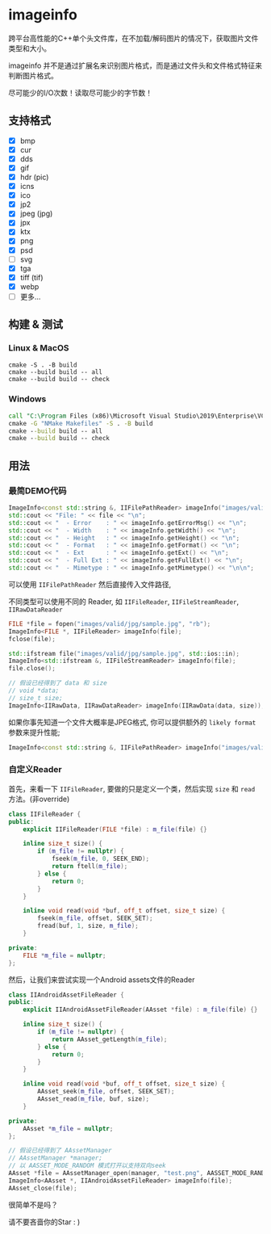 # imageinfo

跨平台高性能的C++单个头文件库，在不加载/解码图片的情况下，获取图片文件类型和大小。

imageinfo 并不是通过扩展名来识别图片格式，而是通过文件头和文件格式特征来判断图片格式。

尽可能少的I/O次数！读取尽可能少的字节数！

## 支持格式

* [x] bmp
* [x] cur
* [x] dds
* [x] gif
* [x] hdr (pic)
* [x] icns
* [x] ico
* [x] jp2
* [x] jpeg (jpg)
* [x] jpx
* [x] ktx
* [x] png
* [x] psd
* [ ] svg
* [x] tga
* [x] tiff (tif)
* [x] webp
* [ ] 更多...

## 构建 & 测试

### Linux & MacOS

```shell
cmake -S . -B build
cmake --build build -- all
cmake --build build -- check
```

### Windows

```cmd
call "C:\Program Files (x86)\Microsoft Visual Studio\2019\Enterprise\VC\Auxiliary\Build\vcvars32.bat"
cmake -G "NMake Makefiles" -S . -B build
cmake --build build -- all
cmake --build build -- check
```

## 用法

### 最简DEMO代码

```cpp
ImageInfo<const std::string &, IIFilePathReader> imageInfo("images/valid/jpg/sample.jpg");
std::cout << "File: " << file << "\n";
std::cout << "  - Error    : " << imageInfo.getErrorMsg() << "\n";
std::cout << "  - Width    : " << imageInfo.getWidth() << "\n";
std::cout << "  - Height   : " << imageInfo.getHeight() << "\n";
std::cout << "  - Format   : " << imageInfo.getFormat() << "\n";
std::cout << "  - Ext      : " << imageInfo.getExt() << "\n";
std::cout << "  - Full Ext : " << imageInfo.getFullExt() << "\n";
std::cout << "  - Mimetype : " << imageInfo.getMimetype() << "\n\n";
```

可以使用 `IIFilePathReader` 然后直接传入文件路径,

不同类型可以使用不同的 Reader, 如 `IIFileReader`, `IIFileStreamReader`, `IIRawDataReader`

```cpp
FILE *file = fopen("images/valid/jpg/sample.jpg", "rb");
ImageInfo<FILE *, IIFileReader> imageInfo(file);
fclose(file);
```

```cpp
std::ifstream file("images/valid/jpg/sample.jpg", std::ios::in);
ImageInfo<std::ifstream &, IIFileStreamReader> imageInfo(file);
file.close();
```

```cpp
// 假设已经得到了 data 和 size
// void *data;
// size_t size;
ImageInfo<IIRawData, IIRawDataReader> imageInfo(IIRawData(data, size));
```

如果你事先知道一个文件大概率是JPEG格式, 你可以提供额外的 `likely format` 参数来提升性能;

```cpp
ImageInfo<const std::string &, IIFilePathReader> imageInfo("images/valid/jpg/sample.jpg", II_FORMAT_JPEG);
```

### 自定义Reader

首先，来看一下 `IIFileReader`, 要做的只是定义一个类，然后实现 `size` 和 `read` 方法。(非override)

```cpp
class IIFileReader {
public:
    explicit IIFileReader(FILE *file) : m_file(file) {}

    inline size_t size() {
        if (m_file != nullptr) {
            fseek(m_file, 0, SEEK_END);
            return ftell(m_file);
        } else {
            return 0;
        }
    }

    inline void read(void *buf, off_t offset, size_t size) {
        fseek(m_file, offset, SEEK_SET);
        fread(buf, 1, size, m_file);
    }

private:
    FILE *m_file = nullptr;
};
```

然后，让我们来尝试实现一个Android assets文件的Reader

```cpp
class IIAndroidAssetFileReader {
public:
    explicit IIAndroidAssetFileReader(AAsset *file) : m_file(file) {}

    inline size_t size() {
        if (m_file != nullptr) {
            return AAsset_getLength(m_file);
        } else {
            return 0;
        }
    }

    inline void read(void *buf, off_t offset, size_t size) {
        AAsset_seek(m_file, offset, SEEK_SET);
        AAsset_read(m_file, buf, size);
    }

private:
    AAsset *m_file = nullptr;
};
```

```cpp
// 假设已经得到了 AAssetManager
// AAssetManager *manager;
// 以 AASSET_MODE_RANDOM 模式打开以支持双向seek
AAsset *file = AAssetManager_open(manager, "test.png", AASSET_MODE_RANDOM);
ImageInfo<AAsset *, IIAndroidAssetFileReader> imageInfo(file);
AAsset_close(file);
```

很简单不是吗？

请不要吝啬你的Star : )
